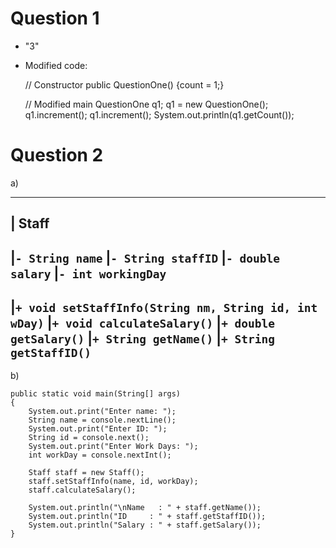 # Question 1

- "3"
- Modified code:

    // Constructor
    public QuestionOne() {count = 1;}

    // Modified main
    QuestionOne q1;
    q1 = new QuestionOne();
    q1.increment();
    q1.increment();
    System.out.println(q1.getCount());

# Question 2

a)

----
| Staff
----
|`- String name`
|`- String staffID`
|`- double salary`
|`- int workingDay`
----
|`+ void setStaffInfo(String nm, String id, int wDay)`
|`+ void calculateSalary()`
|`+ double getSalary()`
|`+ String getName()`
|`+ String getStaffID()`
----

b)

    public static void main(String[] args)
    {
        System.out.print("Enter name: ");
        String name = console.nextLine();
        System.out.print("Enter ID: ");
        String id = console.next();
        System.out.print("Enter Work Days: ");
        int workDay = console.nextInt();

        Staff staff = new Staff();
        staff.setStaffInfo(name, id, workDay);
        staff.calculateSalary();

        System.out.println("\nName   : " + staff.getName());
        System.out.println("ID     : " + staff.getStaffID());
        System.out.println("Salary : " + staff.getSalary());
    }